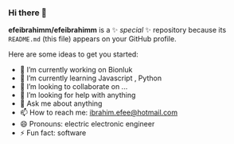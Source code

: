 ### Hi there 👋


**efeibrahimm/efeibrahimm** is a ✨ _special_ ✨ repository because its `README.md` (this file) appears on your GitHub profile.

Here are some ideas to get you started:

- 🔭 I’m currently working on Bionluk
- 🌱 I’m currently learning Javascript , Python 
- 👯 I’m looking to collaborate on ...
- 🤔 I’m looking for help with anything
- 💬 Ask me about anything
- 📫 How to reach me: ibrahim.efee@hotmail.com
- 😄 Pronouns: electric electronic engineer
- ⚡ Fun fact: software


